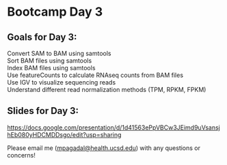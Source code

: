 # Bootcamp Day 3

## Goals for Day 3:
Convert SAM to BAM using samtools<br>
Sort BAM files using samtools<br>
Index BAM files using samtools<br>
Use featureCounts to calculate RNAseq counts from BAM files<br>
Use IGV to visualize sequencing reads<br>
Understand different read normalization methods (TPM, RPKM, FPKM)<br>

## Slides for Day 3:
https://docs.google.com/presentation/d/1d41563ePpVBCw3JEimd9uVsansjhEb080yHDCMDDsgo/edit?usp=sharing

Please email me (mpagadal@health.ucsd.edu) with any questions or concerns!


